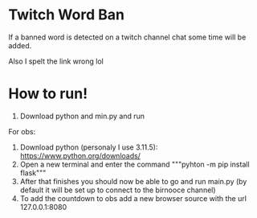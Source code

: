 # Twitch Word Ban
If a banned word is detected on a twitch channel chat some time will be added.


Also I spelt the link wrong lol


# How to run!

1. Download python and min.py and run

For obs:
1. Download python (personaly I use 3.11.5): https://www.python.org/downloads/
2. Open a new terminal and enter the command """pyhton -m pip install flask"""
3. After that finishes you should now be able to go and run main.py (by default it will be set up to connect to the birnooce channel)
4. To add the countdown to obs add a new browser source with the url 127.0.0.1:8080
